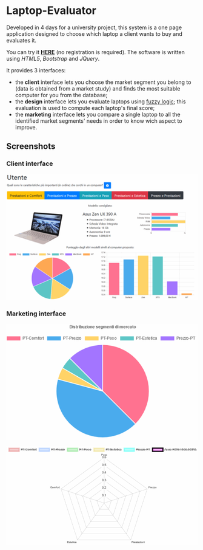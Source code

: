 # Laptop-Evaluator
Developed in 4 days for a university project, this system is a one page application designed to choose which laptop a client wants to buy and evaluates it.

You can try it [**HERE**](https://www.informatica-unina.com/economia/) (no registration is required).
The software is written using *HTML5*, *Bootstrap* and *JQuery*.

It provides 3 interfaces:
* the **client** interface lets you choose the market segment you belong to (data is obtained from a market study) and finds the most suitable computer for you from the database;
* the **design** interface lets you evaluate laptops using [fuzzy logic](https://en.wikipedia.org/wiki/Fuzzy_logic); this evaluation is used to compute each laptop's final score;
* the **marketing** interface lets you compare a single laptop to all the identified market segments' needs in order to know wich aspect to improve.

## Screenshots
### Client interface
![client](screenshots/economia-1.gif)

### Marketing interface
![marketing1](screenshots/economia-2.gif)

![marketing2](screenshots/economia-3.gif)
